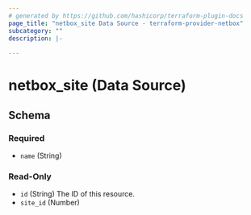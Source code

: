 ```yaml
---
# generated by https://github.com/hashicorp/terraform-plugin-docs
page_title: "netbox_site Data Source - terraform-provider-netbox"
subcategory: ""
description: |-
  
---
```


# netbox_site (Data Source)





<!-- schema generated by tfplugindocs -->
## Schema

### Required

- `name` (String)

### Read-Only

- `id` (String) The ID of this resource.
- `site_id` (Number)


